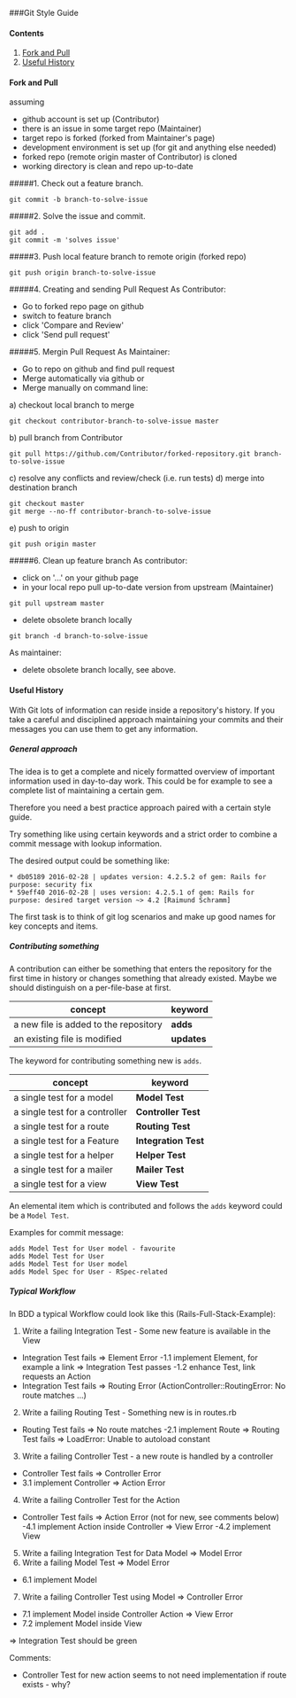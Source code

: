 ###Git Style Guide

#### Contents
1. [Fork and Pull](#fork-and-pull)
2. [Useful History](#useful-history)

#### Fork and Pull

assuming
- github account is set up (Contributor)
- there is an issue in some target repo (Maintainer)
- target repo is forked (forked from Maintainer's page)
- development environment is set up (for git and anything else needed)
- forked repo (remote origin master of Contributor) is cloned
- working directory is clean and repo up-to-date

#####1. Check out a feature branch.

```
git commit -b branch-to-solve-issue
```

#####2. Solve the issue and commit.

```
git add .
git commit -m 'solves issue'
```

#####3. Push local feature branch to remote origin (forked repo)

```
git push origin branch-to-solve-issue
```

#####4. Creating and sending Pull Request
As Contributor:
- Go to forked repo page on github
- switch to feature branch
- click 'Compare and Review'
- click 'Send pull request'

#####5. Mergin Pull Request
As Maintainer:
- Go to repo on github and find pull request
- Merge automatically via github or
- Merge manually on command line:

a) checkout local branch to merge
```
git checkout contributor-branch-to-solve-issue master
```
b) pull branch from Contributor
```
git pull https://github.com/Contributor/forked-repository.git branch-to-solve-issue
```
c) resolve any conflicts and review/check (i.e. run tests)
d) merge into destination branch
```
git checkout master
git merge --no-ff contributor-branch-to-solve-issue
```
e) push to origin
```
git push origin master
```
#####6. Clean up feature branch
As contributor:
- click on '...' on your github page
- in your local repo pull up-to-date version from upstream (Maintainer)
```
git pull upstream master
```
- delete obsolete branch locally
```
git branch -d branch-to-solve-issue
```
As maintainer:
- delete obsolete branch locally, see above.

#### Useful History

With Git lots of information can reside inside a repository's history. If you take a careful and disciplined approach maintaining your commits and their messages you can use them to get any information.

##### General approach

The idea is to get a complete and nicely formatted overview of important information used in day-to-day work. This could be for example to see a complete list of maintaining a certain gem.

Therefore you need a best practice approach paired with a certain style guide.

Try something like using certain keywords and a strict order to combine a commit message with lookup information.

The desired output could be something like:

```
* db05189 2016-02-28 | updates version: 4.2.5.2 of gem: Rails for purpose: security fix
* 59eff40 2016-02-28 | uses version: 4.2.5.1 of gem: Rails for purpose: desired target version ~> 4.2 [Raimund Schramm]
```
The first task is to think of git log scenarios and make up good names for key concepts and items.

##### Contributing something

A contribution can either be something that enters the repository for the first time in history or changes something that already existed. Maybe we should distinguish on a per-file-base at first.

concept|keyword
---|---
a new file is added to the repository|**adds**
an existing file is modified|**updates**

The keyword for contributing something new is `adds`.

concept|keyword
---|---
a single test for a model|**Model Test**
a single test for a controller|**Controller Test**
a single test for a route|**Routing Test**
a single test for a Feature|**Integration Test**
a single test for a helper|**Helper Test**
a single test for a mailer|**Mailer Test**
a single test for a view|**View Test**

An elemental item which is contributed and follows the `adds` keyword could be a `Model Test`.

Examples for commit message:

```
adds Model Test for User model - favourite
adds Model Test for User
adds Model Test for User model
adds Model Spec for User - RSpec-related
```
##### Typical Workflow

In BDD a typical Workflow could look like this (Rails-Full-Stack-Example):

1. Write a failing Integration Test - Some new feature is available in the View
  - Integration Test fails => Element Error
  -1.1 implement Element, for example a link => Integration Test passes
  -1.2 enhance Test, link requests an Action
  - Integration Test fails => Routing Error (ActionController::RoutingError: No route matches ...)
2. Write a failing Routing Test - Something new is in routes.rb
  - Routing Test fails => No route matches
  -2.1 implement Route => Routing Test fails => LoadError: Unable to autoload constant
3. Write a failing Controller Test - a new route is handled by a controller
  - Controller Test fails => Controller Error
  - 3.1 implement Controller => Action Error
4. Write a failing Controller Test for the Action
  - Controller Test fails => Action Error (not for new, see comments below)
  -4.1 implement Action inside Controller => View Error
  -4.2 implement View
5. Write a failing Integration Test for Data Model => Model Error
6. Write a failing Model Test => Model Error
  - 6.1 implement Model
7. Write a failing Controller Test using Model => Controller Error
  - 7.1 implement Model inside Controller Action => View Error
  - 7.2 implement Model inside View

=> Integration Test should be green

Comments:
- Controller Test for new action seems to not need implementation if route exists - why?
